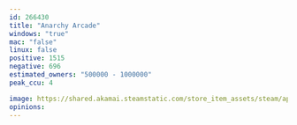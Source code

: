```yaml
---
id: 266430
title: "Anarchy Arcade"
windows: "true"
mac: "false"
linux: false
positive: 1515
negative: 696
estimated_owners: "500000 - 1000000"
peak_ccu: 4

image: https://shared.akamai.steamstatic.com/store_item_assets/steam/apps/266430/header.jpg?t=1579563618
opinions:
---
```

